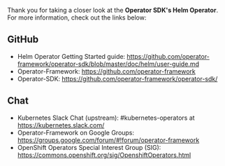 Thank you for taking a closer look at the **Operator SDK's Helm Operator**.  For more
information, check out the links below:

## GitHub
 * Helm Operator Getting Started guide: https://github.com/operator-framework/operator-sdk/blob/master/doc/helm/user-guide.md
 * Operator-Framework: https://github.com/operator-framework
 * Operator-SDK: https://github.com/operator-framework/operator-sdk/

## Chat
* Kubernetes Slack Chat (upstream): #kubernetes-operators at https://kubernetes.slack.com/
* Operator-Framework on Google Groups: https://groups.google.com/forum/#!forum/operator-framework
* OpenShift Operators Special Interest Group (SIG): https://commons.openshift.org/sig/OpenshiftOperators.html